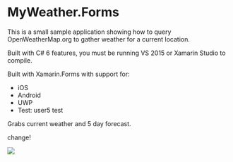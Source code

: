 MyWeather.Forms
===================

This is a small sample application showing how to query OpenWeatherMap.org to gather weather for a current location.

Built with C# 6 features, you must be running VS 2015 or Xamarin Studio to compile. 

Built with Xamarin.Forms with support for:
* iOS
* Android
* UWP
* Test: user5 test

Grabs current weather and 5 day forecast.

change!

![](Images/promo.png)
